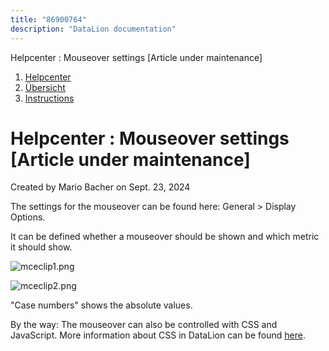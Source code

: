 ```yaml
---
title: "86900764"
description: "DataLion documentation"
---
```


Helpcenter : Mouseover settings \[Article under maintenance\]  

1.  [Helpcenter](index.html)
2.  [Übersicht](2982609.html)
3.  [Instructions](Instructions_85524497.html)

# Helpcenter : Mouseover settings \[Article under maintenance\]

Created by Mario Bacher on Sept. 23, 2024

The settings for the mouseover can be found here: General > Display Options.

It can be defined whether a mouseover should be shown and which metric it should show.

![mceclip1.png](/img/86999205?width=257)

![mceclip2.png](/img/86999212?width=217)

"Case numbers" shows the absolute values.

By the way: The mouseover can also be controlled with CSS and JavaScript. More information about CSS in DataLion can be found [here](https://datalion.zendesk.com/hc/de/sections/4425833827474-Formatting-in-DataLion).